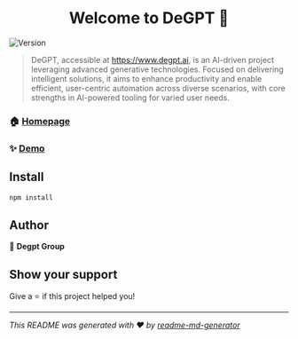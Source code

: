 <h1 align="center">Welcome to DeGPT 👋</h1>
<p>
  <img alt="Version" src="https://img.shields.io/badge/version-1.1.1-blue.svg?cacheSeconds=2592000" />
</p>

> DeGPT, accessible at https://www.degpt.ai, is an AI-driven project leveraging advanced generative technologies. Focused on delivering intelligent solutions, it aims to enhance productivity and enable efficient, user-centric automation across diverse scenarios, with core strengths in AI-powered tooling for varied user needs.

### 🏠 [Homepage](layout.svelte)

### ✨ [Demo](https://test.degpt.ai)

## Install

```sh
npm install
```

## Author

👤 **Degpt Group**


## Show your support

Give a ⭐️ if this project helped you!

***
_This README was generated with ❤️ by [readme-md-generator](https://github.com/kefranabg/readme-md-generator)_